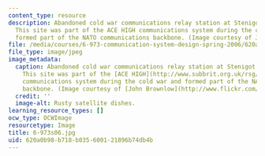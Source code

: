 ```yaml
---
content_type: resource
description: Abandoned cold war communications relay station at Stenigot, Lincolnshire.
  This site was part of the ACE HIGH communications system during the cold war and
  formed part of the NATO communications backbone. (Image courtesy of John Brownlow.)
file: /media/courses/6-973-communication-system-design-spring-2006/620a0b98b718b035600121896b74db4b_6-973s06.jpg
file_type: image/jpeg
image_metadata:
  caption: Abandoned cold war communications relay station at Stenigot, Lincolnshire.
    This site was part of the [ACE HIGH](http://www.subbrit.org.uk/rsg/features/ace_high/index4.html)
    communications system during the cold war and formed part of the NATO communications
    backbone. (Image courtesy of [John Brownlow](http://www.flickr.com/photos/pinkheadedbug/).)
  credit: ''
  image-alt: Rusty satellite dishes.
learning_resource_types: []
ocw_type: OCWImage
resourcetype: Image
title: 6-973s06.jpg
uid: 620a0b98-b718-b035-6001-21896b74db4b
---
```

